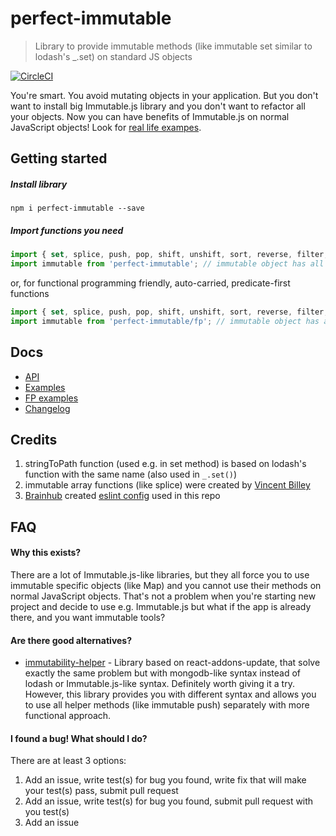 # perfect-immutable
> Library to provide immutable methods (like immutable set similar to lodash's _.set) on standard JS objects

[![CircleCI](https://circleci.com/gh/Lukasz-pluszczewski/perfect-immutable.svg?style=svg)](https://circleci.com/gh/Lukasz-pluszczewski/perfect-immutable)

You're smart. You avoid mutating objects in your application. But you don't want to install big Immutable.js library and you don't want to refactor all your objects. Now you can have benefits of Immutable.js on normal JavaScript objects! Look for [real life exampes](docs/EXAMPLES.md).

## Getting started
##### Install library
`npm i perfect-immutable --save`

##### Import functions you need
```javascript
import { set, splice, push, pop, shift, unshift, sort, reverse, filter, immutableDelete } from 'perfect-immutable';
import immutable from 'perfect-immutable'; // immutable object has all above methods
```
or, for functional programming friendly, auto-carried, predicate-first functions
```javascript
import { set, splice, push, pop, shift, unshift, sort, reverse, filter, immutableDelete } from 'perfect-immutable/fp';
import immutable from 'perfect-immutable/fp'; // immutable object has all above methods
```

## Docs
- [API](docs/API.md)
- [Examples](docs/EXAMPLES.md)
- [FP examples](docs/EXAMPLESFP.md)
- [Changelog](docs/CHANGELOG.md)

## Credits
1. stringToPath function (used e.g. in set method) is based on lodash's function with the same name (also used in `_.set()`)
2. immutable array functions (like splice) were created by [Vincent Billey](https://vincent.billey.me/)
3. [Brainhub](https://brainhub.eu/) created [eslint config](https://github.com/adam-golab/eslint-config-brainhub) used in this repo

## FAQ
#### Why this exists?
There are a lot of Immutable.js-like libraries, but they all force you to use immutable specific objects (like Map) and you cannot use their methods on normal JavaScript objects. That's not a problem when you're starting new project and decide to use e.g. Immutable.js but what if the app is already there, and you want immutable tools?

#### Are there good alternatives?
- [immutability-helper](https://github.com/kolodny/immutability-helper) - Library based on react-addons-update, that solve exactly the same problem but with mongodb-like syntax instead of lodash or Immutable.js-like syntax. Definitely worth giving it a try. However, this library provides you with different syntax and allows you to use all helper methods (like immutable push) separately with more functional approach.

#### I found a bug! What should I do?
There are at least 3 options:
1. Add an issue, write test(s) for bug you found, write fix that will make your test(s) pass, submit pull request
2. Add an issue, write test(s) for bug you found, submit pull request with you test(s)
3. Add an issue
